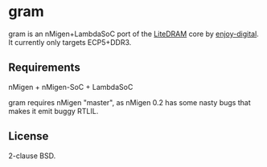 # gram

gram is an nMigen+LambdaSoC port of the [LiteDRAM](https://github.com/enjoy-digital/litedram) core by [enjoy-digital](http://www.enjoy-digital.fr/). It currently only targets ECP5+DDR3.

## Requirements

nMigen + nMigen-SoC + LambdaSoC

gram requires nMigen "master", as nMigen 0.2 has some nasty bugs that makes it emit buggy RTLIL.

## License

2-clause BSD.

